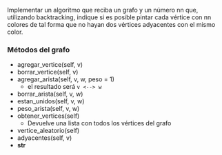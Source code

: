 Implementar un algoritmo que reciba un grafo y un número nn que, utilizando backtracking, indique si es posible pintar cada vértice con nn colores de tal forma que no hayan dos vértices adyacentes con el mismo color.

### Métodos del grafo
- agregar_vertice(self, v)
- borrar_vertice(self, v)
- agregar_arista(self, v, w, peso = 1)
    - el resultado será  `v <--> w`
- borrar_arista(self, v, w)
- estan_unidos(self, v, w)
- peso_arista(self, v, w)
- obtener_vertices(self)
    - Devuelve una lista con todos los vértices del grafo
- vertice_aleatorio(self)
- adyacentes(self, v)
- __str__